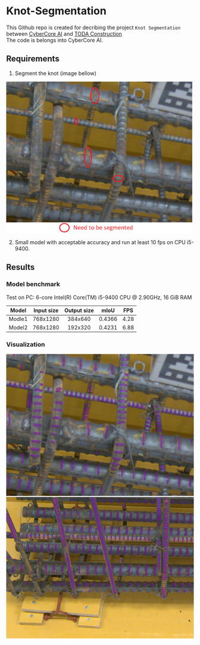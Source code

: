 # Knot-Segmentation

This Github repo is created for decribing the project `Knot Segmentation` between [CyberCore AI](https://cybercore.co.jp/) and [TODA Construction](https://www.toda.co.jp/english/) <br/>
The code is belongs into CyberCore AI. 
## Requirements <br/>
1. Segment the knot (image bellow) <br/>
<p float="left">
  <img src="imgs/requirement.png" width="500" /> 
</p>

2. Small model with acceptable accuracy and run at least 10 fps on CPU i5-9400.

## Results

### Model benchmark
Test on PC: 6-core Intel(R) Core(TM) i5-9400 CPU @ 2.90GHz, 16 GiB RAM

|               Model              | Input size | Output size |  mIoU  |  FPS |
|:--------------------------------:|:----------:|:-----------:|:------:|:----:|
| Modle1 |  768x1280  |   384x640   | 0.4366 | 4.28 |
| Model2 |  768x1280  |   192x320   | 0.4231 | 6.88 |

### Visualization
<p float="left">
  <img src="imgs/result_1.png" width="550" />
  <img src="imgs/result_2.png" width="550" /> 
</p>